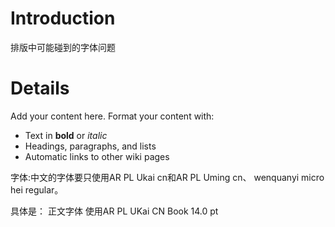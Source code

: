 # Introduction #

排版中可能碰到的字体问题


# Details #

Add your content here.  Format your content with:
  * Text in **bold** or _italic_
  * Headings, paragraphs, and lists
  * Automatic links to other wiki pages

字体:中文的字体要只使用AR PL Ukai cn和AR PL Uming cn、 wenquanyi micro hei regular。

具体是：
正文字体 使用AR PL UKai CN Book 14.0 pt